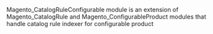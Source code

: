 Magento_CatalogRuleConfigurable module is an extension of Magento_CatalogRule and Magento_ConfigurableProduct modules that handle catalog rule indexer for configurable product
